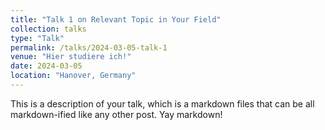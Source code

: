 ```yaml
---
title: "Talk 1 on Relevant Topic in Your Field"
collection: talks
type: "Talk"
permalink: /talks/2024-03-05-talk-1
venue: "Hier studiere ich!"
date: 2024-03-05
location: "Hanover, Germany"
---
```


This is a description of your talk, which is a markdown files that can be all markdown-ified like any other post. Yay markdown!
